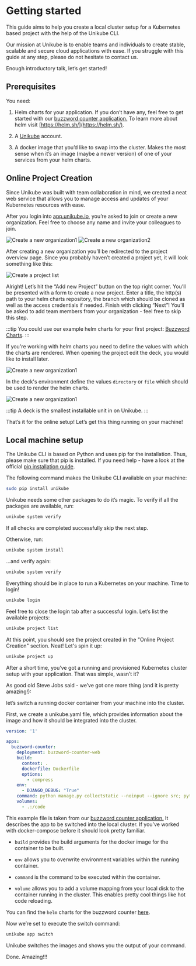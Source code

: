 # Getting started

  

This guide aims to help you create a local cluster setup for a Kubernetes based project with the help of the Unikube CLI.

  

Our mission at Unikube is to enable teams and individuals to create stable, scalable and secure cloud applications with ease. If you struggle with this guide at any step, please do not hesitate to contact us.

  

Enough introductory talk, let’s get started!

## Prerequisites

  

You need:

1.  Helm charts for your application. If you don’t have any, feel free to get started with our [buzzword counter application.](https://github.com/Blueshoe/buzzword-charts/) To learn more about helm visit [https://helm.sh/](https://helm.sh/).
    
2.  A [Unikube](https://app.unikube.io) account.
    
3.  A docker image that you’d like to swap into the cluster. Makes the most sense when it’s an image (maybe a newer version) of one of your services from your helm charts.
    

## Online Project Creation

Since Unikube was built with team collaboration in mind, we created a neat web service that allows you to manage access and updates of your Kubernetes resources with ease.

After you login into [app.unikube.io](https://login.unikube.io/auth/realms/unikube/protocol/openid-connect/auth?client_id=frontend&redirect_uri=https%3A%2F%2Fapp.unikube.io%2F&state=3fb1027f-8b5c-4b28-8fe8-791dd998ff74&response_mode=fragment&response_type=code&scope=openid&nonce=3720bb97-7ea1-4587-8028-974f71f5b8d2), you’re asked to join or create a new organization. Feel free to choose any name and invite your colleagues to join.

![Create a new organization1](/docs/img/screenshot_create-new-organization1.png)
![Create a new organization2](/docs/img/screenshot_create-new-organization2.png)


After creating a new organization you’ll be redirected to the project overview page. Since you probably haven’t created a project yet, it will look something like this:

![Create a project list](/docs/img/screenshot__project-list.png)

  

Alright! Let’s hit the “Add new Project” button on the top right corner. You’ll be presented with a form to create a new project. Enter a title, the http(s) path to your helm charts repository, the branch which should be cloned as well as the access credentials if needed. Finish with clicking “Next”! You’ll be asked to add team members from your organization - feel free to skip this step.

:::tip
You could use our example helm charts for your first project:
[Buzzword Charts](https://github.com/Blueshoe/buzzword-charts/).
:::
  

If you're working with helm charts you need to define the values with which the charts are rendered.
When opening the project edit the deck, you would like to install later.

![Create a new organization1](/docs/img/edit_deck.png)

In the deck's environment define the values `directory` or `file` which should be used to render the helm charts.

![Create a new organization1](/docs/img/edit_values.png)

:::tip
A deck is the smallest installable unit in on Unikube.
:::

That’s it for the online setup! Let’s get this thing running on your machine!

## Local machine setup

The Unikube CLI is based on Python and uses pip for the installation. Thus, please make sure that pip is installed. If you need help - have a look at the official [pip installation guide](https://pip.pypa.io/en/stable/installation/).

  

The following command makes the Unikube CLI available on your machine:

  
```bash
sudo pip install unikube
```
  

Unikube needs some other packages to do it’s magic. To verify if all the packages are available, run:

  
```bash
unikube system verify
```
  

If all checks are completed successfully skip the next step.

  

Otherwise, run:

  
```bash
unikube system install
```
  

...and verify again:

  
```bash
unikube system verify
```
  

Everything should be in place to run a Kubernetes on your machine. Time to login!

  
```bash
unikube login
```
  

Feel free to close the login tab after a successful login. Let’s list the available projects:

  
```bash
unikube project list
```
  

At this point, you should see the project created in the "Online Project Creation" section. Neat! Let's spin it up:

  
```bash
unikube project up
```
  

After a short time, you’ve got a running and provisioned Kubernetes cluster setup with your application. That was simple, wasn’t it?

  

As good old Steve Jobs said - we’ve got one more thing (and it is pretty amazing!):

let’s switch a running docker container from your machine into the cluster.

  

First, we create a unikube.yaml file, which provides information about the image and how it should be integrated into the cluster.

  

```yaml
version: '1'

apps:
  buzzword-counter:
    deployment: buzzword-counter-web
    build:
      context: .
      dockerfile: Dockerfile
      options:
        - compress
    env:
      - DJANGO_DEBUG: "True"
    command: python manage.py collectstatic --noinput --ignore src; python manage.py runserver 0.0.0.0:{port}
    volumes:
      - .:/code
```

  

This example file is taken from our [buzzword counter application.](https://github.com/Blueshoe/buzzword-counter) It describes the app to be switched into the local cluster. If you’ve worked with docker-compose before it should look pretty familiar.

-   `build` provides the build arguments for the docker image for the container to be built.
    
-   `env` allows you to overwrite environment variables within the running container.
    
-   `command` is the command to be executed within the container.
    
-   `volume` allows you to add a volume mapping from your local disk to the container running in the cluster. This enables pretty cool things like hot code reloading.
    

You can find the `helm` charts for the buzzword counter [here](https://github.com/Blueshoe/buzzword-charts/).

Now we’re set to execute the switch command:

  
```bash
unikube app switch
```
  
  

Unikube switches the images and shows you the output of your command.

  

Done. Amazing!!!
